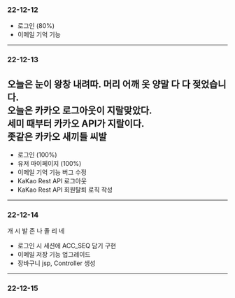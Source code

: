 ### 22-12-12
- 로그인 (80%)
- 이메일 기억 기능
---
### 22-12-13
오늘은 눈이 왕창 내려따. 머리 어깨 옷 양말 다 다 젖었습니다.<br>
오늘은 카카오 로그아웃이 지랄맞았다.<br>
세미 때부터 카카오 API가 지랄이다.<br>
좃같은 카카오 새끼들 씨발
--- 
- 로그인 (100%)
- 유저 마이페이지 (100%)
- 이메일 기억 기능 버그 수정
- KaKao Rest API 로그아웃
- KaKao Rest API 회원탈퇴 로직 작성
---
### 22-12-14
개 시 발 존 나 졸 리 네
- 로그인 시 세션에 ACC_SEQ 담기 구현
- 이메일 저장 기능 업그레이드
- 장바구니 jsp, Controller 생성
---
### 22-12-15
